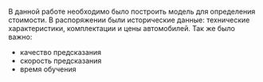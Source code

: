 В данной работе необходимо было построить модель для определения стоимости. В распоряжении были исторические данные: технические характеристики, комплектации и цены автомобилей. Так же было важно:

* качество предсказания
* скорость предсказания
* время обучения
